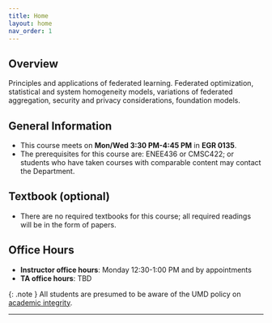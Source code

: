 ```yaml
---
title: Home
layout: home
nav_order: 1
---
```


## Overview
Principles and applications of federated learning. Federated optimization, statistical and system homogeneity models, variations of federated aggregation, security and privacy considerations, foundation models.

## General Information
* This course meets on **Mon/Wed 3:30 PM-4:45 PM** in **EGR 0135**.
* The prerequisites for this course are: ENEE436 or CMSC422; or students who have taken courses with comparable content may contact the Department.
<!-- * The TA for this course is: Russell Chiu (rchiu@umd.edu), Rutledge Detyens (rdetyens@umd.edu) -->

## Textbook (optional)
* There are no required textbooks for this course; all required readings will be in the form of papers.

## Office Hours
* **Instructor office hours**: Monday 12:30-1:00 PM and by appointments
* **TA office hours**: TBD

{: .note }
All students are presumed to be aware of the UMD policy on [academic integrity](https://academiccatalog.umd.edu/undergraduate/registration-academic-requirements-regulations/academic-integrity-student-conduct-codes/).


----

